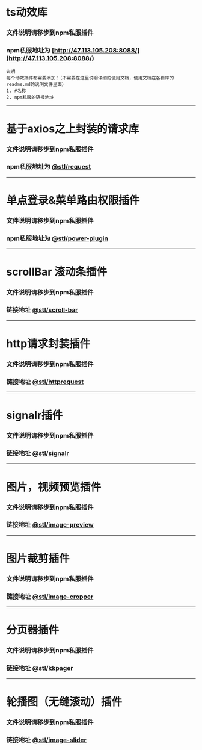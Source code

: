 # ts动效库
### 文件说明请移步到npm私服插件
### npm私服地址为 [http://47.113.105.208:8088/](http://47.113.105.208:8088/)

```
说明
每个动效插件都需要添加：（不需要在这里说明详细的使用文档，使用文档在各自库的readme.md的说明文件里面）
1. #名称
2. npm私服的链接地址
```

***

# 基于axios之上封装的请求库
### 文件说明请移步到npm私服插件
### npm私服地址为 [@stl/request](http://47.113.105.208:8088/-/web/detail/@stl/request)

***

# 单点登录&菜单路由权限插件
### 文件说明请移步到npm私服插件
### npm私服地址为 [@stl/power-plugin](http://47.113.105.208:8088/-/web/detail/@stl/power-plugin)

***

# scrollBar 滚动条插件
### 文件说明请移步到npm私服插件
### 链接地址 [@stl/scroll-bar](http://47.113.105.208:8088/-/web/detail/@stl/scroll-bar)

***

# http请求封装插件
### 文件说明请移步到npm私服插件
### 链接地址 [@stl/httprequest](http://47.113.105.208:8088/-/web/detail/@stl/httprequest)

***

# signalr插件
### 文件说明请移步到npm私服插件
### 链接地址 [@stl/signalr](http://47.113.105.208:8088/-/web/detail/@stl/signalr)

***

# 图片，视频预览插件
### 文件说明请移步到npm私服插件
### 链接地址 [@stl/image-preview](http://47.113.105.208:8088/-/web/detail/@stl/image-preview)

***

# 图片裁剪插件
### 文件说明请移步到npm私服插件
### 链接地址 [@stl/image-cropper](http://47.113.105.208:8088/-/web/detail/@stl/image-cropper)

***

# 分页器插件
### 文件说明请移步到npm私服插件
### 链接地址 [@stl/kkpager](http://47.113.105.208:8088/-/web/detail/@stl/kkpager)

***

# 轮播图（无缝滚动）插件
### 文件说明请移步到npm私服插件
### 链接地址 [@stl/image-slider](http://47.113.105.208:8088/-/web/detail/@stl/image-slider)